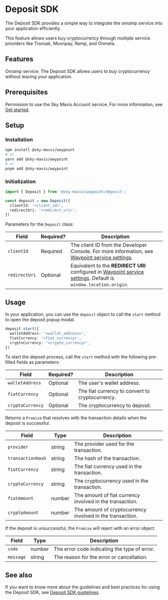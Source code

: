 # Deposit SDK

The Deposit SDK provides a simple way to integrate the onramp service into your application efficiently.

This feature allows users buy cryptocurrency through multiple service providers like Transak, Moonpay, Ramp, and Onmeta.

## Features

Onramp service: The Deposit SDK allows users to buy cryptocurrency without leaving your application.

## Prerequisites

Permission to use the Sky Mavis Account service. For more information, see [Get started](https://docs.skymavis.com/mavis/ronin-waypoint/guides/get-started#steps).

## Setup

### Installation

```bash
npm install @sky-mavis/waypoint
# or
yarn add @sky-mavis/waypoint
# or
pnpm add @sky-mavis/waypoint
```

### Initialization

```typescript
import { Deposit } from '@sky-mavis/waypoint/deposit';

const deposit = new Deposit({
  clientId: '<client_id>',
  redirectUri: '<redirect_uri>',
})
```

Parameters for the `Deposit` class:

| Field | Required? | Description |
| --- | --- | --- |
| `clientId` | Required | The client ID from the Developer Console. For more information, see [Waypoint service settings](https://docs.skymavis.com/mavis/ronin-waypoint/guides/get-started#steps).|
| `redirectUri` | Optional | Equivalent to the **REDIRECT URI** configured in [Waypoint service settings](https://docs.skymavis.com/mavis/ronin-waypoint/guides/get-started#step-3-configure-ronin-waypoint-settings). Default is `window.location.origin`. |

## Usage

In your application, you can use the `deposit` object to call the `start` method to open the deposit popup modal.

```typescript
deposit.start({
  walletAddress: '<wallet_address>',
  fiatCurrency: '<fiat_currency>',
  cryptoCurrency: '<crypto_currency>',
})
```

 To start the deposit process, call the `start` method with the following pre-filled fields as parameters:

| Field | Required? | Description |
| --- | --- | --- |
| `walletAddress` | Optional | The user's wallet address. |
| `fiatCurrency` | Optional | The fiat currency to convert to cryptocurrency. |
| `cryptoCurrency` | Optional | The cryptocurrency to deposit. |

Returns a `Promise` that resolves with the transaction details when the deposit is successful.

| Field            | Type     | Description                         |
|------------------|----------|-------------------------------------|
| `provider`       | string   | The provider used for the transaction. |
| `transactionHash`| string   | The hash of the transaction.        |
| `fiatCurrency`   | string   | The fiat currency used in the transaction. |
| `cryptoCurrency` | string   | The cryptocurrency used in the transaction. |
| `fiatAmount`     | number   | The amount of fiat currency involved in the transaction. |
| `cryptoAmount`   | number   | The amount of cryptocurrency involved in the transaction. |

If the deposit is unsuccessful, the `Promise` will reject with an error object.

| Field      | Type   | Description                          |
|------------|--------|--------------------------------------|
| `code`       | number  | The error code indicating the type of error. |
| `message`     | string  | The reason for the error or cancellation.     |

## See also

If you want to know more about the guidelines and best practices for using the Deposit SDK, see [Deposit SDK guidelines](https://docs.skymavis.com/mavis/ronin-waypoint/reference/web-sdk#onramp-service).
